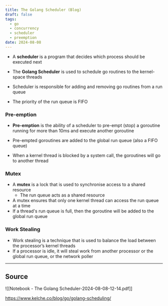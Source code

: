 ```yaml
---
title: The Golang Scheduler (Blog)
draft: false
tags:
  - go
  - concurrency
  - scheduler
  - preemption
date: 2024-08-08
---
```

- A **scheduler** is a program that decides which process should be executed next

- The **Golang Scheduler** is used to schedule go routines to the kernel-space threads
- Scheduler is responsible for adding and removing go routines from a run queue
- The priority of the run queue is FIFO

### Pre-emption

- **Pre-emption** is the ability of a scheduler to pre-empt (stop) a goroutine running for more than 10ms and execute another goroutine
- Pre-empted goroutines are added to the global run queue (also a FIFO queue)

- When a kernel thread is blocked by a system call, the goroutines will go to another thread

### Mutex
- A **mutex** is a lock that is used to synchronise access to a shared resource
	- The run queue acts as a shared resource
- A mutex ensures that only one kernel thread can access the run queue at a time
- If a thread's run queue is full, then the goroutine will be added to the global run queue

### Work Stealing
- Work stealing is a technique that is used to balance the load between the processor’s kernel threads
- If a processor is idle, it will steal work from another processor or the global run queue, or the network poller

----

## Source

![[Notebook - The Golang Scheduler-2024-08-08-12-14.pdf]]

https://www.kelche.co/blog/go/golang-scheduling/